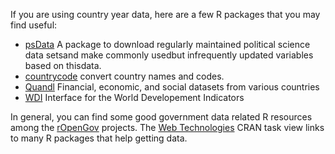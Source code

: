 <!--
.. title: R Resources for Country Year Data
.. slug: r-resources-for-country-year-data
.. date: 2015-04-26 18:41:22 UTC-07:00
.. tags: data, IR, CPE, IPE
.. category: 
.. link: 
.. description: 
.. type: text
.. author: Jeffrey Arnold
-->

If you are using country year data, here are a few R packages that you may find useful:
- [psData](http://cran.r-project.org/web/packages/psData/index.html) A package to download regularly maintained political science data setsand make commonly usedbut infrequently updated variables based on thisdata.
- [countrycode](http://cran.r-project.org/web/packages/countrycode/index.html) convert country names and codes.
- [Quandl](http://cran.r-project.org/web/packages/Quandl/index.html) Financial, economic, and social datasets from various countries
- [WDI](http://cran.r-project.org/web/packages/WDI/index.html) Interface for the World Developement Indicators

In general, you can find some good government data related R resources among the [rOpenGov](http://ropengov.github.io/projects/) projects.  The [Web Technologies](http://cran.r-project.org/web/views/WebTechnologies.html) CRAN task view links to many R packages that help getting data.

